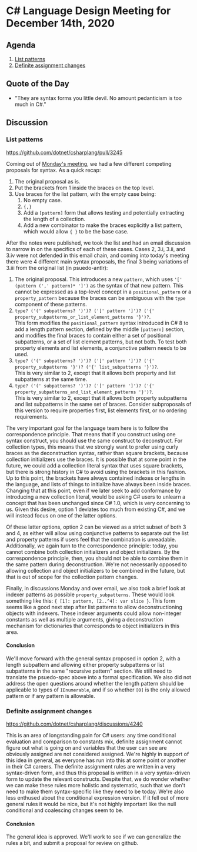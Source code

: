 # C# Language Design Meeting for December 14th, 2020

## Agenda

1. [List patterns](#list-patterns)
2. [Definite assignment changes](#definite-assignment-changes)

## Quote of the Day

- "They are syntax forms you little devil. No amount pedanticism is too much in C#."

## Discussion

### List patterns

https://github.com/dotnet/csharplang/pull/3245

Coming out of [Monday's meeting](LDM-2020-12-14.md), we had a few different competing proposals for syntax. As a quick recap:

1. The original proposal as is.
2. Put the brackets from 1 inside the braces on the top level.
3. Use braces for the list pattern, with the empty case being:
    1. No empty case.
    2. `{,}`
    3. Add a `[pattern]` form that allows testing and potentially extracting the length of a collection.
    4. Add a new combinator to make the braces explicitly a list pattern, which would allow `{ }` to be the base case.

After the notes were published, we took the list and had an email discussion to narrow in on the specifics of each of these cases.
Cases 2, 3.i, 3.ii, and 3.iv were not defended in this email chain, and coming into today's meeting there were 4 different main syntax
proposals, the final 3 being variations of 3.iii from the original list (in psuedo-antlr):

1. The original proposal. This introduces a new `pattern`, which uses `'[' (pattern (',' pattern)* ']')` as the syntax of that
new pattern. This cannot be expressed as a top-level concept in a `positional_pattern` or a `property_pattern` because the braces
can be ambiguous with the `type` component of these patterns.
2. `type? ('(' subpatterns? ')')? ('[' pattern ']')? ('{' property_subpatterns_or_list_element_patterns '}')?`.  
This form modifies the `positional_pattern` syntax introduced in C# 8 to add a length pattern section, defined by the middle
`[pattern]` section, and modifies the final braces to contain either a set of positional subpatterns, or a set of list element
patterns, but not both. To test both property elements and list elements, a conjunctive pattern needs to be used.
3. `type? ('(' subpatterns? ')')? ('[' pattern ']')? ('{' property_subpatterns '}')? ('{' list_subpatterns '}')?`.  
This is very similar to 2, except that it allows both property and list subpatterns at the same time.
4. `type? ('(' subpatterns? ')')? ('[' pattern ']')? ('{' property_subpatterns_and_list_element_patterns '}')?`.  
This is very similar to 2, except that it allows both property subpatterns and list subpatterns in the same set of braces. Consider
subproposals of this version to require properties first, list elements first, or no ordering requirements.

The very important goal for the language team here is to follow the correspondence principle. That means that if you construct using one
syntax construct, you should use the same construct to deconstruct. For collection types, this means that we strongly want to prefer
using curly braces as the deconstruction syntax, rather than square brackets, because collection initializers use the braces. It is
possible that at some point in the future, we could add a collection literal syntax that uses square brackets, but there is strong
history in C# to avoid using the brackets in this fashion. Up to this point, the brackets have always contained indexes or lengths
in the language, and lists of things to initialize have always been inside braces. Changing that at this point, even if we later seek
to add conformance by introducing a new collection literal, would be asking C# users to unlearn a concept that has been unchanged
since C# 1.0, which is very concerning to us. Given this desire, option 1 deviates too much from existing C#, and we will instead
focus on one of the latter options.

Of these latter options, option 2 can be viewed as a strict subset of both 3 and 4, as either will allow using conjunctive patterns
to separate out the list and property patterns if users feel that the combination is unreadable. Additionally, we again turn to the
correspondence principle: today, you cannot combine both collection initializers and object initializers. By the correspondence
principle, then, you should not be able to combine them in the same pattern during deconstruction. We're not necessarily opposed to
allowing collection and object initializers to be combined in the future, but that is out of scope for the collection pattern changes.

Finally, in discussions Monday and over email, we also took a brief look at indexer patterns as possible `property_subpatterns`. These
would look something like this: `{ [1]: pattern, [2..^4]: var slice }`. This form seems like a good next step after list patterns to
allow deconstructioning objects with indexers. These indexer arguments could allow non-integer constants as well as multiple arguments,
giving a deconstruction mechanism for dictionaries that corresponds to object initializers in this area.

#### Conclusion

We'll move forward with the general syntax proposed in option 2, with a length subpattern and allowing either property subpatterns or
list subpatterns in the same "recursive pattern" section. We still need to translate the psuedo-spec above into a formal specification.
We also did not address the open questions around whether the length pattern should be applicable to types of `IEnumerable`, and if so
whether `[0]` is the only allowed pattern or if any pattern is allowable.

### Definite assignment changes

https://github.com/dotnet/csharplang/discussions/4240

This is an area of longstanding pain for C# users: any time conditional evaluation and comparison to constants mix, definite assignment
cannot figure out what is going on and variables that the user can see are obviously assigned are not considered assigned. We're highly
in support of this idea in general, as everyone has run into this at some point or another in their C# careers. The definite assignment
rules are written in a very syntax-driven form, and thus this proposal is written in a very syntax-driven form to update the relevant
constructs. Despite that, we do wonder whether we can make these rules more holistic and systematic, such that we don't need to make
them syntax-specific like they need to be today. We're also less enthused about the conditional expression version. If it fell out of
more general rules it would be nice, but it's not highly important like the null conditional and coalescing changes seem to be.

#### Conclusion

The general idea is approved. We'll work to see if we can generalize the rules a bit, and submit a proposal for review on github.
